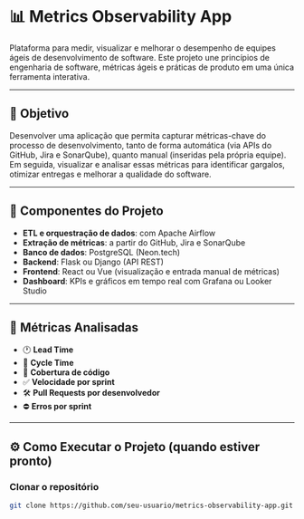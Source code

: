 # 📊 Metrics Observability App

Plataforma para medir, visualizar e melhorar o desempenho de equipes ágeis de desenvolvimento de software. Este projeto une princípios de engenharia de software, métricas ágeis e práticas de produto em uma única ferramenta interativa.

---

## 🚀 Objetivo

Desenvolver uma aplicação que permita capturar métricas-chave do processo de desenvolvimento, tanto de forma automática (via APIs do GitHub, Jira e SonarQube), quanto manual (inseridas pela própria equipe). Em seguida, visualizar e analisar essas métricas para identificar gargalos, otimizar entregas e melhorar a qualidade do software.

---

## 🧩 Componentes do Projeto

- **ETL e orquestração de dados**: com Apache Airflow  
- **Extração de métricas**: a partir do GitHub, Jira e SonarQube  
- **Banco de dados**: PostgreSQL (Neon.tech)  
- **Backend**: Flask ou Django (API REST)  
- **Frontend**: React ou Vue (visualização e entrada manual de métricas)  
- **Dashboard**: KPIs e gráficos em tempo real com Grafana ou Looker Studio  

---

## 📌 Métricas Analisadas

- 🕐 **Lead Time**  
- 🔄 **Cycle Time**  
- 🧪 **Cobertura de código**  
- ✅ **Velocidade por sprint**  
- 🛠️ **Pull Requests por desenvolvedor**  
- ⛔ **Erros por sprint**

---

## ⚙️ Como Executar o Projeto (quando estiver pronto)

### Clonar o repositório
```bash
git clone https://github.com/seu-usuario/metrics-observability-app.git
